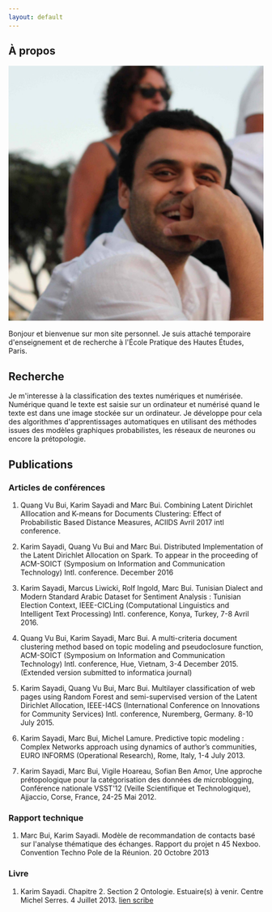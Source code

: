 ```yaml
---
layout: default
---
```


## À propos

<img class="profile-picture" src="sherlock.jpg">

Bonjour et bienvenue sur mon site personnel. Je suis attaché temporaire d'enseignement et de recherche à l'École Pratique des Hautes Études, Paris.

## Recherche

Je m'interesse à la classification des textes numériques et numérisée. Numérique quand le texte est saisie sur un ordinateur et numérisé quand le texte est dans une image stockée sur un ordinateur. Je développe pour cela des algorithmes d'apprentissages automatiques en utilisant des méthodes issues des modèles graphiques probabilistes, les réseaux de neurones ou encore la prétopologie. 

## Publications

### Articles de conférences

1. Quang Vu Bui, Karim Sayadi and Marc Bui.  Combining Latent Dirichlet Alllocation and K-means for Documents Clustering: Effect of Probabilistic Based Distance Measures, ACIIDS Avril 2017 intl conference. 

2. Karim Sayadi, Quang Vu Bui and Marc Bui.  Distributed Implementation of the Latent Dirichlet Allocation on Spark. To appear in the proceeding of ACM-SOICT (Symposium on Information and Communication Technology) Intl. conference. December 2016

3. Karim Sayadi, Marcus Liwicki, Rolf Ingold, Marc Bui. Tunisian Dialect and Modern Standard Arabic Dataset for Sentiment Analysis : Tunisian Election Context, IEEE-CICLing (Computational Linguistics and Intelligent Text Processing) Intl. conference, Konya, Turkey, 7-8 Avril 2016.

4. Quang Vu Bui, Karim Sayadi, Marc Bui. A multi-criteria document clustering method based on topic modeling and pseudoclosure function, ACM-SOICT (Symposium on Information and Communication Technology) Intl. conference, Hue, Vietnam, 3-4 December 2015. (Extended version submitted to informatica journal)

5. Karim Sayadi, Quang Vu Bui, Marc Bui. Multilayer classification of web pages using Random Forest and semi-supervised version of the Latent Dirichlet Allocation, IEEE-I4CS (International Conference on Innovations for Community Services) Intl. conference, Nuremberg, Germany. 8-10 July 2015.

6. Karim Sayadi, Marc Bui, Michel Lamure. Predictive topic modeling : Complex Networks approach using dynamics of author’s communities, EURO INFORMS (Operational Research), Rome, Italy, 1-4 July 2013.

7. Karim Sayadi, Marc Bui, Vigile Hoareau, Sofian Ben Amor, Une approche prétopologique pour la catégorisation des données de microblogging, Conférence nationale VSST'12 (Veille Scientifique et Technologique), Ajjaccio, Corse, France, 24-25 Mai 2012.

### Rapport technique

1. Marc Bui, Karim Sayadi. Modèle de recommandation de contacts basé sur l'analyse thématique des échanges. Rapport du projet n 45 Nexboo. Convention Techno Pole de la Réunion. 20 Octobre 2013

### Livre

1. Karim Sayadi. Chapitre 2. Section 2 Ontologie. Estuaire(s) à venir. Centre Michel Serres. 4 Juillet 2013. [lien scribe](https://fr.scribd.com/doc/266228053/Estuaires-a-Venir)

